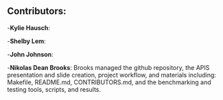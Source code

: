 Contributors:
-------------
-**Kylie Hausch**:

-**Shelby Lem**:

-**John Johnson**:

-**Nikolas Dean Brooks**: Brooks managed the github repository, the APIS presentation and slide creation, project workflow, and materials including: Makefile, README.md, CONTRIBUTORS.md, and the benchmarking and testing tools, scripts, and results.
